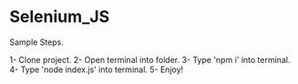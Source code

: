 # Selenium_JS

Sample Steps.

1- Clone project.
2- Open terminal into folder.
3- Type 'npm i' into terminal.
4- Type 'node index.js' into terminal.
5- Enjoy!